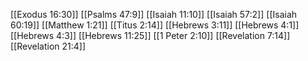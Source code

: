 [[Exodus 16:30]]
[[Psalms 47:9]]
[[Isaiah 11:10]]
[[Isaiah 57:2]]
[[Isaiah 60:19]]
[[Matthew 1:21]]
[[Titus 2:14]]
[[Hebrews 3:11]]
[[Hebrews 4:1]]
[[Hebrews 4:3]]
[[Hebrews 11:25]]
[[1 Peter 2:10]]
[[Revelation 7:14]]
[[Revelation 21:4]]
